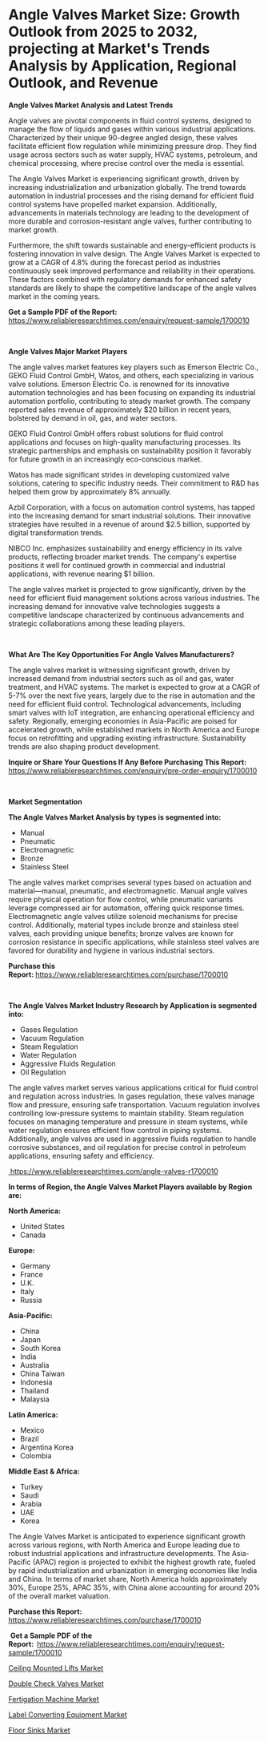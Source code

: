 <p><h1>Angle Valves Market Size: Growth Outlook from 2025 to 2032, projecting at Market's Trends Analysis by Application, Regional Outlook, and Revenue</h1></p><p><strong>Angle Valves Market Analysis and Latest Trends</strong></p>
<p><p>Angle valves are pivotal components in fluid control systems, designed to manage the flow of liquids and gases within various industrial applications. Characterized by their unique 90-degree angled design, these valves facilitate efficient flow regulation while minimizing pressure drop. They find usage across sectors such as water supply, HVAC systems, petroleum, and chemical processing, where precise control over the media is essential.</p><p>The Angle Valves Market is experiencing significant growth, driven by increasing industrialization and urbanization globally. The trend towards automation in industrial processes and the rising demand for efficient fluid control systems have propelled market expansion. Additionally, advancements in materials technology are leading to the development of more durable and corrosion-resistant angle valves, further contributing to market growth.</p><p>Furthermore, the shift towards sustainable and energy-efficient products is fostering innovation in valve design. The Angle Valves Market is expected to grow at a CAGR of 4.8% during the forecast period as industries continuously seek improved performance and reliability in their operations. These factors combined with regulatory demands for enhanced safety standards are likely to shape the competitive landscape of the angle valves market in the coming years.</p></p>
<p><strong>Get a Sample PDF of the Report:&nbsp;</strong> <a href="https://www.reliableresearchtimes.com/enquiry/request-sample/1700010?utm_campaign=3444&utm_medium=2&utm_source=Github&utm_content=ia&utm_term=27032025&utm_id=angle-valves">https://www.reliableresearchtimes.com/enquiry/request-sample/1700010</a></p>
<p>&nbsp;</p>
<p><strong>Angle Valves Major Market Players</strong></p>
<p><p>The angle valves market features key players such as Emerson Electric Co., GEKO Fluid Control GmbH, Watos, and others, each specializing in various valve solutions. Emerson Electric Co. is renowned for its innovative automation technologies and has been focusing on expanding its industrial automation portfolio, contributing to steady market growth. The company reported sales revenue of approximately $20 billion in recent years, bolstered by demand in oil, gas, and water sectors.</p><p>GEKO Fluid Control GmbH offers robust solutions for fluid control applications and focuses on high-quality manufacturing processes. Its strategic partnerships and emphasis on sustainability position it favorably for future growth in an increasingly eco-conscious market.</p><p>Watos has made significant strides in developing customized valve solutions, catering to specific industry needs. Their commitment to R&D has helped them grow by approximately 8% annually. </p><p>Azbil Corporation, with a focus on automation control systems, has tapped into the increasing demand for smart industrial solutions. Their innovative strategies have resulted in a revenue of around $2.5 billion, supported by digital transformation trends.</p><p>NIBCO Inc. emphasizes sustainability and energy efficiency in its valve products, reflecting broader market trends. The company's expertise positions it well for continued growth in commercial and industrial applications, with revenue nearing $1 billion.</p><p>The angle valves market is projected to grow significantly, driven by the need for efficient fluid management solutions across various industries. The increasing demand for innovative valve technologies suggests a competitive landscape characterized by continuous advancements and strategic collaborations among these leading players.</p></p>
<p>&nbsp;</p>
<p><strong>What Are The Key Opportunities For Angle Valves Manufacturers?</strong></p>
<p><p>The angle valves market is witnessing significant growth, driven by increased demand from industrial sectors such as oil and gas, water treatment, and HVAC systems. The market is expected to grow at a CAGR of 5-7% over the next five years, largely due to the rise in automation and the need for efficient fluid control. Technological advancements, including smart valves with IoT integration, are enhancing operational efficiency and safety. Regionally, emerging economies in Asia-Pacific are poised for accelerated growth, while established markets in North America and Europe focus on retrofitting and upgrading existing infrastructure. Sustainability trends are also shaping product development.</p></p>
<p><strong>Inquire or Share Your Questions If Any Before Purchasing This Report:</strong> <a href="https://www.reliableresearchtimes.com/enquiry/pre-order-enquiry/1700010?utm_campaign=3444&utm_medium=2&utm_source=Github&utm_content=ia&utm_term=27032025&utm_id=angle-valves">https://www.reliableresearchtimes.com/enquiry/pre-order-enquiry/1700010</a></p>
<p>&nbsp;</p>
<p><strong>Market Segmentation</strong></p>
<p><strong>The Angle Valves Market Analysis by types is segmented into:</strong></p>
<p><ul><li>Manual</li><li>Pneumatic</li><li>Electromagnetic</li><li>Bronze</li><li>Stainless Steel</li></ul></p>
<p><p>The angle valves market comprises several types based on actuation and material—manual, pneumatic, and electromagnetic. Manual angle valves require physical operation for flow control, while pneumatic variants leverage compressed air for automation, offering quick response times. Electromagnetic angle valves utilize solenoid mechanisms for precise control. Additionally, material types include bronze and stainless steel valves, each providing unique benefits; bronze valves are known for corrosion resistance in specific applications, while stainless steel valves are favored for durability and hygiene in various industrial sectors.</p></p>
<p><strong>Purchase this Report:&nbsp;</strong><a href="https://www.reliableresearchtimes.com/purchase/1700010?utm_campaign=3444&utm_medium=2&utm_source=Github&utm_content=ia&utm_term=27032025&utm_id=angle-valves">https://www.reliableresearchtimes.com/purchase/1700010</a></p>
<p>&nbsp;</p>
<p><strong>The Angle Valves Market Industry Research by Application is segmented into:</strong></p>
<p><ul><li>Gases Regulation</li><li>Vacuum Regulation</li><li>Steam Regulation</li><li>Water Regulation</li><li>Aggressive Fluids Regulation</li><li>Oil Regulation</li></ul></p>
<p><p>The angle valves market serves various applications critical for fluid control and regulation across industries. In gases regulation, these valves manage flow and pressure, ensuring safe transportation. Vacuum regulation involves controlling low-pressure systems to maintain stability. Steam regulation focuses on managing temperature and pressure in steam systems, while water regulation ensures efficient flow control in piping systems. Additionally, angle valves are used in aggressive fluids regulation to handle corrosive substances, and oil regulation for precise control in petroleum applications, ensuring safety and efficiency.</p></p>
<p><a href="https://www.reliableresearchtimes.com/angle-valves-r1700010?utm_campaign=3444&utm_medium=2&utm_source=Github&utm_content=ia&utm_term=27032025&utm_id=angle-valves">&nbsp;https://www.reliableresearchtimes.com/angle-valves-r1700010</a></p>
<p><strong>In terms of Region, the Angle Valves Market Players available by Region are:</strong></p>
<p>
    <p> <strong> North America: </strong>
        <ul>
            <li>United States</li>
            <li>Canada</li>
        </ul>
        </p> 
    <p> <strong> Europe: </strong>
        <ul>
            <li>Germany</li>
            <li>France</li>
            <li>U.K.</li>
            <li>Italy</li>
            <li>Russia</li>
        </ul>
        </p> 
    <p> <strong> Asia-Pacific: </strong>
        <ul>
            <li>China</li>
            <li>Japan</li>
            <li>South Korea</li>
            <li>India</li>
            <li>Australia</li>
            <li>China Taiwan</li>
            <li>Indonesia</li>
            <li>Thailand</li>
            <li>Malaysia</li>
        </ul>
        </p> 
    <p> <strong> Latin America: </strong>
        <ul>
            <li>Mexico</li>
            <li>Brazil</li>
            <li>Argentina Korea</li>
            <li>Colombia</li>
        </ul>
        </p> 
    <p> <strong> Middle East & Africa: </strong>
        <ul>
            <li>Turkey</li>
            <li>Saudi</li>
            <li>Arabia</li>
            <li>UAE</li>
            <li>Korea</li>
        </ul>
    </p>
    </p>
<p><p>The Angle Valves Market is anticipated to experience significant growth across various regions, with North America and Europe leading due to robust industrial applications and infrastructure developments. The Asia-Pacific (APAC) region is projected to exhibit the highest growth rate, fueled by rapid industrialization and urbanization in emerging economies like India and China. In terms of market share, North America holds approximately 30%, Europe 25%, APAC 35%, with China alone accounting for around 20% of the overall market valuation.</p></p>
<p><strong>Purchase this Report: </strong><a href="https://www.reliableresearchtimes.com/purchase/1700010?utm_campaign=3444&utm_medium=2&utm_source=Github&utm_content=ia&utm_term=27032025&utm_id=angle-valves">https://www.reliableresearchtimes.com/purchase/1700010</a></p>
<p>&nbsp;<strong>Get a Sample PDF of the Report:&nbsp;&nbsp;</strong><a href="https://www.reliableresearchtimes.com/enquiry/request-sample/1700010?utm_campaign=3444&utm_medium=2&utm_source=Github&utm_content=ia&utm_term=27032025&utm_id=angle-valves">https://www.reliableresearchtimes.com/enquiry/request-sample/1700010</a></p>
<p><strong></strong></p>
<p><p><a href="https://www.linkedin.com/pulse/strategic-roadmap-global-ceiling-mounted-lifts-market-fxlve?utm_campaign=3444&utm_medium=2&utm_source=Github&utm_content=ia&utm_term=27032025&utm_id=angle-valves">Ceiling Mounted Lifts Market</a></p><p><a href="https://www.linkedin.com/pulse/based-recent-market-research-double-check-valves-set-rbmhf?utm_campaign=3444&utm_medium=2&utm_source=Github&utm_content=ia&utm_term=27032025&utm_id=angle-valves">Double Check Valves Market</a></p><p><a href="https://www.linkedin.com/pulse/exploring-growth-opportunities-fertigation-machine-market-bgekf?utm_campaign=3444&utm_medium=2&utm_source=Github&utm_content=ia&utm_term=27032025&utm_id=angle-valves">Fertigation Machine Market</a></p><p><a href="https://www.linkedin.com/pulse/label-converting-equipment-market-size-report-2025-2032-pklvf?utm_campaign=3444&utm_medium=2&utm_source=Github&utm_content=ia&utm_term=27032025&utm_id=angle-valves">Label Converting Equipment Market</a></p><p><a href="https://www.linkedin.com/pulse/strategic-overview-floor-sinks-market-industry-tactics-111-hxyif?utm_campaign=3444&utm_medium=2&utm_source=Github&utm_content=ia&utm_term=27032025&utm_id=angle-valves">Floor Sinks Market</a></p></p>